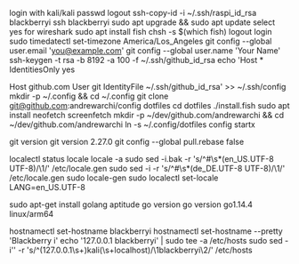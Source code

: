 login with kali/kali
passwd
logout
ssh-copy-id -i ~/.ssh/raspi_id_rsa blackberryi
ssh blackberryi
sudo apt upgrade && sudo apt update
select yes for wireshark
sudo apt install fish
chsh -s $(which fish)
logout
login
sudo timedatectl set-timezone America/Los_Angeles
git config --global user.email 'you@example.com'
git config --global user.name 'Your Name'
ssh-keygen -t rsa -b 8192 -a 100 -f ~/.ssh/github_id_rsa
echo 'Host *
  IdentitiesOnly yes

Host github.com
  User git
  IdentityFile ~/.ssh/github_id_rsa' >> ~/.ssh/config
mkdir -p ~/.config && cd ~/.config
git clone git@github.com:andrewarchi/config dotfiles
cd dotfiles
./install.fish
sudo apt install neofetch screenfetch
mkdir -p ~/dev/github.com/andrewarchi && cd ~/dev/github.com/andrewarchi
ln -s ~/.config/dotfiles config
startx


git version
  git version 2.27.0
git config --global pull.rebase false

localectl status
locale
locale -a
sudo sed -i.bak -r 's/^#\s*(en_US\.UTF-8 UTF-8)/\1/' /etc/locale.gen
sudo sed -i -r 's/^#\s*(de_DE\.UTF-8 UTF-8)/\1/' /etc/locale.gen
sudo locale-gen
sudo localectl set-locale LANG=en_US.UTF-8


sudo apt-get install golang aptitude
go version
  go version go1.14.4 linux/arm64


hostnamectl set-hostname blackberryi
hostnamectl set-hostname --pretty 'Blackberry i'
echo '127.0.0.1 blackberryi' | sudo tee -a /etc/hosts
sudo sed -i'' -r 's/^(127.0.0.1\s+)kali(\s+localhost)/\1blackberryi\2/' /etc/hosts
